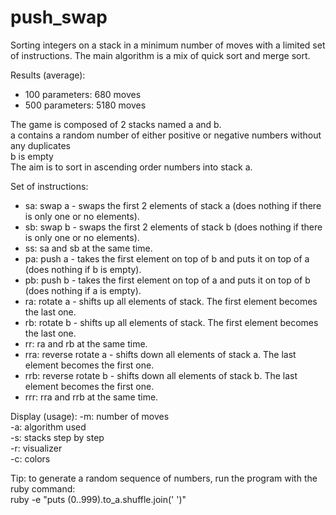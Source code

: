 # push_swap
Sorting integers on a stack in a minimum number of moves with a limited set of instructions.
The main algorithm is a mix of quick sort and merge sort.

Results (average):
- 100 parameters: 680 moves
- 500 parameters: 5180 moves

The game is composed of 2 stacks named a and b.  
	a contains a random number of either positive or negative numbers without any duplicates  
	b is empty  
The aim is to sort in ascending order numbers into stack a.  
  
Set of instructions:
- sa: swap a - swaps the first 2 elements of stack a (does nothing if there is only one or no elements).
- sb: swap b - swaps the first 2 elements of stack b (does nothing if there is only one or no elements).
- ss: sa and sb at the same time.
- pa: push a - takes the first element on top of b and puts it on top of a (does nothing if b is empty).  
- pb: push b - takes the first element on top of a and puts it on top of b (does nothing if a is empty).  
- ra: rotate a - shifts up all elements of stack. The first element becomes the last one.  
- rb: rotate b - shifts up all elements of stack. The first element becomes the last one.  
- rr: ra and rb at the same time.
- rra: reverse rotate a - shifts down all elements of stack a. The last element becomes the first one.
- rrb: reverse rotate b - shifts down all elements of stack b. The last element becomes the first one.
- rrr: rra and rrb at the same time.  
  
Display (usage):
-m: number of moves  
-a: algorithm used  
-s: stacks step by step  
-r: visualizer  
-c: colors  

Tip: to generate a random sequence of numbers, run the program with the ruby command:  
ruby -e "puts (0..999).to_a.shuffle.join(' ')" 
